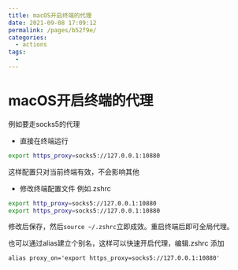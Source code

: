 ```yaml
---
title: macOS开启终端的代理
date: 2021-09-08 17:09:12
permalink: /pages/b52f9e/
categories: 
  - actions
tags: 
  - 
---
```

# macOS开启终端的代理

例如要走socks5的代理

- 直接在终端运行

```bash
export https_proxy=socks5://127.0.0.1:10880
```

这样配置只对当前终端有效，不会影响其他



- 修改终端配置文件 例如.zshrc

```bash
export http_proxy=socks5://127.0.0.1:10880
export https_proxy=socks5://127.0.0.1:10880
```

修改后保存，然后`source ~/.zshrc`立即成效。重启终端后即可全局代理。



也可以通过alias建立个别名，这样可以快速开启代理，编辑.zshrc 添加

`alias proxy_on='export https_proxy=socks5://127.0.0.1:10880'`

